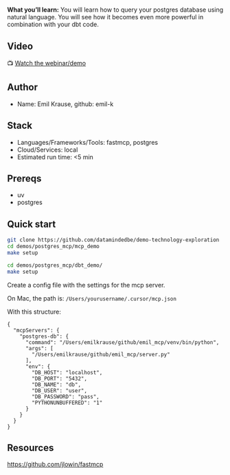 # <Demo Title>
**What you’ll learn:** 
You will learn how to query your postgres database using natural language.
You will see how it becomes even more powerful in combination with your dbt code.

## Video
📺 [Watch the webinar/demo](<YouTube link>)

## Author
- Name: Emil Krause, github: emil-k

## Stack
- Languages/Frameworks/Tools: fastmcp, postgres
- Cloud/Services: local
- Estimated run time: <5 min

## Prereqs
- uv
- postgres

## Quick start
```bash
git clone https://github.com/datamindedbe/demo-technology-exploration
cd demos/postgres_mcp/mcp_demo
make setup     

cd demos/postgres_mcp/dbt_demo/
make setup 
```
Create a config file with the settings for the mcp server. 

On Mac, the path is:
`/Users/yourusername/.cursor/mcp.json
`

With this structure:

``` 
{
  "mcpServers": {
    "postgres-db": {
      "command": "/Users/emilkrause/github/emil_mcp/venv/bin/python",
      "args": [
        "/Users/emilkrause/github/emil_mcp/server.py"
      ],
      "env": {
        "DB_HOST": "localhost",
        "DB_PORT": "5432",
        "DB_NAME": "db",
        "DB_USER": "user",
        "DB_PASSWORD": "pass",
        "PYTHONUNBUFFERED": "1"
      }
    }
  }
}
```


## Resources
https://github.com/jlowin/fastmcp
